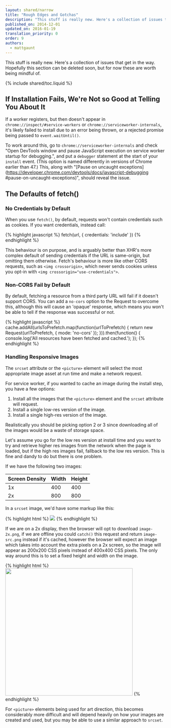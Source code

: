 ```yaml
---
layout: shared/narrow
title: "Rough Edges and Gotchas"
description: "This stuff is really new. Here's a collection of issues that get in the way. "
published_on: 2014-12-01
updated_on: 2016-01-19
translation_priority: 0
order: 9
authors:
  - mattgaunt
---
```


<p class="intro">This stuff is really new. Here's a collection of issues that
	get in the way. Hopefully this section can be deleted soon, but for now
	these are worth being mindful of.
</p>

{% include shared/toc.liquid %}

## If Installation Fails, We're Not so Good at Telling You About It

If a worker registers, but then doesn't appear in `chrome://inspect/#service-workers`
or `chrome://serviceworker-internals`, it's likely failed to
install due to an error being thrown, or a rejected promise being passed to
`event.waitUntil()`.

To work around this, go to `chrome://serviceworker-internals` and check "Open
DevTools window and pause JavaScript execution on service worker startup for
debugging.", and put a `debugger` statement at the start of your `install` event.
(This option is named differently in versions of Chrome earlier than 47.)
This, along with  "[Pause on uncaught exceptions](https://developer.chrome.com/devtools/docs/javascript-debugging
#pause-on-uncaught-exceptions)",  should reveal the issue.

## The Defaults of fetch()

### No Credentials by Default

When you use `fetch()`, by default, requests won't contain credentials such as
cookies. If you want credentials, instead call:

{% highlight javascript %}
fetch(url, {
  credentials: 'include'
})
{% endhighlight %}

This behaviour is on purpose, and is arguably better than XHR's more complex
default of sending credentials if the URL is same-origin, but omitting them
otherwise. Fetch's behaviour is more like other CORS requests, such as `<img
crossorigin>`, which never sends cookies unless you opt-in with `<img
crossorigin="use-credentials">`.

### Non-CORS Fail by Default

By default, fetching a resource from a third party URL will fail if it doesn't
support CORS. You can add a `no-cors` option to the Request to overcome this,
although this will cause an 'opaque' response, which means you won't be able to
tell if the response was successful or not.

{% highlight javascript %}
cache.addAll(urlsToPrefetch.map(function(urlToPrefetch) {
  return new Request(urlToPrefetch, { mode: 'no-cors' });
})).then(function() {
  console.log('All resources have been fetched and cached.');
});
{% endhighlight %}

### Handling Responsive Images

The `srcset` attribute or the `<picture>` element will select the most
appropriate image asset at run time and make a network request.

For service worker, if you wanted to cache an image during the install step, you
have a few options:

1. Install all the images that the `<picture>` element and the `srcset`
   attribute will request.
2. Install a single low-res version of the image.
3. Install a single high-res version of the image.

Realistically you should be picking option 2 or 3 since downloading all of the
images would be a waste of storage space.

Let's assume you go for the low res version at install time and you want to try
and retrieve higher res images from the network when the page is loaded, but if
the high res images fail, fallback to the low res version. This is fine and
dandy to do but there is one problem.

If we have the following two images:

| Screen Density | Width | Height |
| -------------- | ----- | ------ |
| 1x             | 400   | 400    |
| 2x             | 800   | 800    |

In a `srcset` image, we'd have some markup like this:

{% highlight html %}
<img src="image-src.png" srcset="image-src.png 1x, image-2x.png 2x" />
{% endhighlight %}

If we are on a 2x display, then the browser will opt to download `image-2x.png`,
if we are offline you could `catch()` this request and return `image-src.png`
instead if it's cached, however the browser will expect an image which takes
into account the extra pixels on a 2x screen, so the image will appear as
200x200 CSS pixels instead of 400x400 CSS pixels. The only way around this is to
set a fixed height and width on the image.

{% highlight html %}
<img src="image-src.png" srcset="image-src.png 1x, image-2x.png 2x"
style="width:400px; height: 400px;" />
{% endhighlight %}

For `<picture>` elements being used for art direction, this becomes considerably
more difficult and will depend heavily on how your images are created and used,
but you may be able to use a similar approach to `srcset`.
